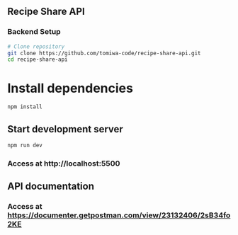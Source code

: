 ## Recipe Share API

### Backend Setup 
```bash
# Clone repository
git clone https://github.com/tomiwa-code/recipe-share-api.git
cd recipe-share-api
```

# Install dependencies
```bash
npm install
```

## Start development server
```bash
npm run dev
```

### Access at http://localhost:5500

## API documentation
### Access at https://documenter.getpostman.com/view/23132406/2sB34fo2KE